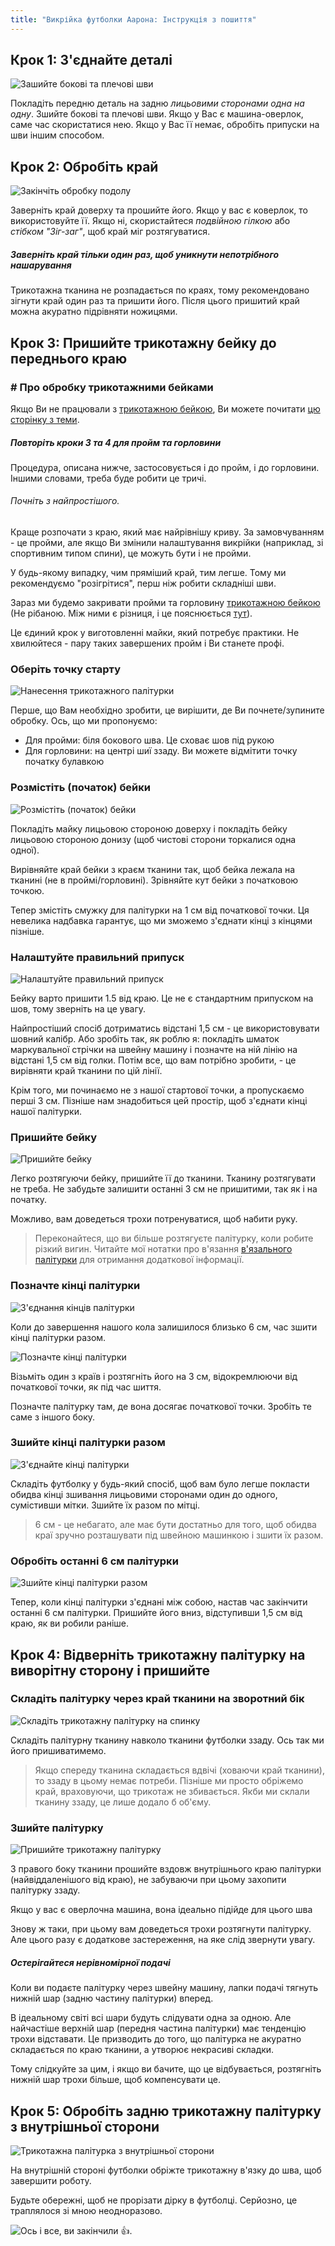 ```yaml
---
title: "Викрійка футболки Аарона: Інструкція з пошиття"
---
```


## Крок 1: З'єднайте деталі

![Зашийте бокові та плечові шви](step01.png)

Покладіть передню деталь на задню _лицьовими сторонами одна на одну_. Зшийте бокові та плечові шви. Якщо у Вас є машина-оверлок, саме час скористатися нею. Якщо у Вас її немає, обробіть припуски на шви іншим способом.

## Крок 2: Обробіть край

![Закінчіть обробку подолу](step02.png)

Заверніть край доверху та прошийте його. Якщо у вас є коверлок, то використовуйте її. Якщо ні, скористайтеся _подвійною гілкою_ або _стібком "Зіг-заг"_, щоб край міг розтягуватися.

<Note>

##### Заверніть край тільки один раз, щоб уникнути непотрібного нашарування

Трикотажна тканина не розпадається по краях, тому рекомендовано зігнути край один раз та пришити його. Після цього пришитий край можна акуратно підрівняти ножицями.

</Note>

## Крок 3: Пришийте трикотажну бейку до переднього краю

<Note>

### # Про обробку трикотажними бейками

Якщо Ви не працювали з [трикотажною бейкою](/docs/sewing/knit-binding), Ви можете почитати [цю сторінку з теми](/docs/sewing/knit-binding).

##### Повторіть кроки 3 та 4 для пройм та горловини

Процедура, описана нижче, застосовується і до пройм, і до горловини. Іншими словами, треба буде робити це тричі.

###### Почніть з найпростішого.

Краще розпочати з краю, який має найрівнішу криву. За замовчуванням - це пройми, але якщо Ви змінили налаштування викрійки (наприклад, зі спортивним типом спини), це можуть бути і не пройми.

У будь-якому випадку, чим пряміший край, тим легше. Тому ми рекомендуємо "розігрітися", перш ніж робити складніші шви.

</Note>

Зараз ми будемо закривати пройми та горловину [трикотажною бейкою](/docs/sewing/knit-binding) (Не рібаною. Між ними є різниця, і це пояснюється [тут](/docs/sewing/knit-binding)).

<Note>

Це єдиний крок у виготовленні майки, який потребує практики. Не хвилюйтеся - пару таких завершених пройм і Ви станете профі.

</Note>

### Оберіть точку старту

![Нанесення трикотажного палітурки](step03a.png)

Перше, що Вам необхідно зробити, це вирішити, де Ви почнете/зупините обробку. Ось, що ми пропонуємо:

- Для пройми: біля бокового шва. Це сховає шов під рукою
- Для горловини: на центрі шиї ззаду. Ви можете відмітити точку початку булавкою

### Розмістіть (початок) бейки

![Розмістіть (початок) бейки](step03b.png)

Покладіть майку лицьовою стороною доверху і покладіть бейку лицьовою стороною донизу (щоб чистові сторони торкалися одна одної).

Вирівняйте край бейки з краєм тканини так, щоб бейка лежала на тканині (не в проймі/горловині). Зрівняйте кут бейки з початковою точкою.

Тепер змістіть смужку для палітурки на 1 см від початкової точки. Ця невелика надбавка гарантує, що ми зможемо з'єднати кінці з кінцями пізніше.

### Налаштуйте правильний припуск

![Налаштуйте правильний припуск](step03c.png)

Бейку варто пришити 1.5 від краю. Це не є стандартним припуском на шов, тому зверніть на це увагу.

<Tip>

Найпростіший спосіб дотриматись відстані 1,5 см - це використовувати шовний калібр.
Або зробіть так, як роблю я: покладіть шматок маркувальної стрічки на швейну машину і позначте на ній лінію на відстані 1,5 см від голки.
Потім все, що вам потрібно зробити, - це вирівняти край тканини по цій лінії.

</Tip>

Крім того, ми починаємо не з нашої стартової точки, а пропускаємо перші 3 см. Пізніше нам знадобиться цей простір, щоб з'єднати кінці нашої палітурки.

### Пришийте бейку

![Пришийте бейку](step03d.png)

Легко розтягуючи бейку, пришийте її до тканини. Тканину розтягувати не треба. Не забудьте залишити останні 3 см не пришитими, так як і на початку.

Можливо, вам доведеться трохи потренуватися, щоб набити руку.

> Переконайтеся, що ви більше розтягуєте палітурку, коли робите різкий вигин. Читайте мої нотатки про в'язання [в'язального палітурки](/docs/sewing/knit-binding) для отримання додаткової інформації.

### Позначте кінці палітурки

![З'єднання кінців палітурки](step03e.png)

Коли до завершення нашого кола залишилося близько 6 см, час зшити кінці палітурки разом.

![Позначте кінці палітурки](step03f.png)

Візьміть один з країв і розтягніть його на 3 см, відокремлюючи від початкової точки, як під час шиття.

Позначте палітурку там, де вона досягає початкової точки. Зробіть те саме з іншого боку.

### Зшийте кінці палітурки разом

![З'єднайте кінці палітурки](step03g.png)

Складіть футболку у будь-який спосіб, щоб вам було легше покласти обидва кінці зшивання лицьовими сторонами один до одного, сумістивши мітки. Зшийте їх разом по мітці.

> 6 см - це небагато, але має бути достатньо для того, щоб обидва краї зручно розташувати під швейною машинкою і зшити їх разом.

### Обробіть останні 6 см палітурки

![Зшийте кінці палітурки разом](step03h.png)

Тепер, коли кінці палітурки з'єднані між собою, настав час закінчити останні 6 см палітурки. Пришийте його вниз, відступивши 1,5 см від краю, як ви робили раніше.

## Крок 4: Відверніть трикотажну палітурку на виворітну сторону і пришийте

### Складіть палітурку через край тканини на зворотний бік

![Складіть трикотажну палітурку на спинку](step04a.png)

Складіть палітурну тканину навколо тканини футболки ззаду. Ось так ми його пришиватимемо.

> Якщо спереду тканина складається вдвічі (ховаючи край тканини), то ззаду в цьому немає потреби. Пізніше ми просто обріжемо край, враховуючи, що трикотаж не збивається. Якби ми склали тканину ззаду, це лише додало б об'єму.

### Зшийте палітурку

![Пришийте трикотажну палітурку](step04b.png)

З правого боку тканини прошийте вздовж внутрішнього краю палітурки (найвіддаленішого від краю), не забуваючи при цьому захопити палітурку ззаду.

<Note>

Якщо у вас є оверлочна машина, вона ідеально підійде для цього шва

</Note>

Знову ж таки, при цьому вам доведеться трохи розтягнути палітурку. Але цього разу є додаткове застереження, на яке слід звернути увагу.

<Note>

##### Остерігайтеся нерівномірної подачі

Коли ви подаєте палітурку через швейну машину, лапки подачі тягнуть нижній шар (задню частину палітурки) вперед.

В ідеальному світі всі шари будуть слідувати одна за одною.
Але найчастіше верхній шар (передня частина палітурки) має тенденцію трохи відставати.
Це призводить до того, що палітурка не акуратно складається по краю тканини, а утворює некрасиві складки.

Тому слідкуйте за цим, і якщо ви бачите, що це відбувається, розтягніть нижній шар трохи більше, щоб компенсувати це.

</Note>

## Крок 5: Обробіть задню трикотажну палітурку з внутрішньої сторони

![Трикотажна палітурка з внутрішньої сторони](step05.png)

На внутрішній стороні футболки обріжте трикотажну в'язку до шва, щоб завершити роботу.

<Note>

Будьте обережні, щоб не прорізати дірку в футболці. Серйозно, це траплялося зі мною неодноразово.

</Note>

![Ось і все, ви закінчили 👍.](finished.gif)
